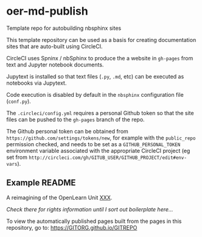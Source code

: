 # oer-md-publish
Template repo for autobuilding nbsphinx sites

This template repository can be used as a basis for creating documentation sites that are auto-built using CircleCI.

CircleCI uses Spninx / nbSphinx to produce the a website in `gh-pages` from text and Jupyter notebook documents.

Jupytext is installed so that text files (`.py`, `.md`, etc) can be executed as notebooks via Jupytext.

Code execution is disabled by default in the `nbsphinx` configuration file (`conf.py`).

The `.circleci/config.yml` requires a personal Github token so that the site files can be pushed to the `gh-pages` branch of the repo.

The Github personal token can be obtained from `https://github.com/settings/tokens/new`, for example with the `public_repo` permission checked, and needs to be set as a `GITHUB_PERSONAL_TOKEN` environment variable associated with the appropriate CircleCI project (eg set from `http://circleci.com/gh/GITUB_USER/GITHUB_PROJECT/edit#env-vars`).

## Example README
A reimagining of the OpenLearn Unit [XXX](https://www.open.edu/openlearn).

*Check there for rights information until I sort out boilerplate here...*

To view the automatically published pages built from the pages in this repository, go to: https://GITORG.github.io/GITREPO
